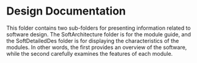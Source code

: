 # Design Documentation

This folder contains two sub-folders for presenting information related to software design. The SoftArchitecture folder is for the module guide, and the SoftDetailedDes folder is for displaying the characteristics of the modules. In other words, the first provides an overview of the software, while the second carefully examines the features of each module.
